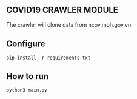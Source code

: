 ## COVID19 CRAWLER MODULE
The crawler will clone data from ncov.moh.gov.vn

## Configure
```
pip install -r requirements.txt
```

## How to run
```
python3 main.py
```